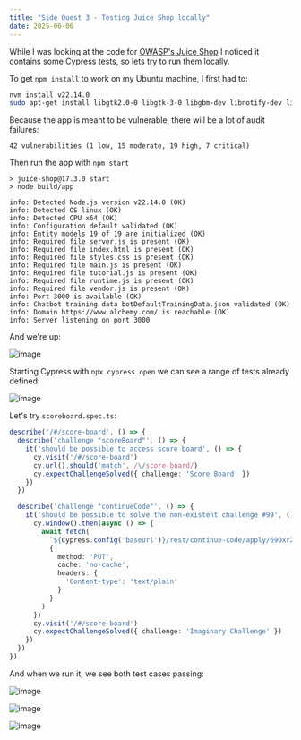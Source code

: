 ```yaml
---
title: "Side Quest 3 - Testing Juice Shop locally"
date: 2025-06-06
---
```

While I was looking at the code for [OWASP's Juice Shop](https://github.com/juice-shop/juice-shop) I noticed it contains some Cypress tests, so lets try to run them locally.

To get `npm install` to work on my Ubuntu machine, I first had to:
```bash
nvm install v22.14.0
sudo apt-get install libgtk2.0-0 libgtk-3-0 libgbm-dev libnotify-dev libnss3 libxss1 libasound2 libxtst6 xauth xvfb
```

Because the app is meant to be vulnerable, there will be a lot of audit failures:
```
42 vulnerabilities (1 low, 15 moderate, 19 high, 7 critical)
```

Then run the app with `npm start`
```
> juice-shop@17.3.0 start
> node build/app

info: Detected Node.js version v22.14.0 (OK)
info: Detected OS linux (OK)
info: Detected CPU x64 (OK)
info: Configuration default validated (OK)
info: Entity models 19 of 19 are initialized (OK)
info: Required file server.js is present (OK)
info: Required file index.html is present (OK)
info: Required file styles.css is present (OK)
info: Required file main.js is present (OK)
info: Required file tutorial.js is present (OK)
info: Required file runtime.js is present (OK)
info: Required file vendor.js is present (OK)
info: Port 3000 is available (OK)
info: Chatbot training data botDefaultTrainingData.json validated (OK)
info: Domain https://www.alchemy.com/ is reachable (OK)
info: Server listening on port 3000
```

And we're up:

![image](https://github.com/user-attachments/assets/7e0c23bf-8225-4509-8926-d9d9c4ca343b)

Starting Cypress with `npx cypress open` we can see a range of tests already defined:

![image](https://github.com/user-attachments/assets/63c05318-29d1-4cef-b93c-a3a35b665e79)

Let's try `scoreboard.spec.ts`:
```typescript
describe('/#/score-board', () => {
  describe('challenge "scoreBoard"', () => {
    it('should be possible to access score board', () => {
      cy.visit('/#/score-board')
      cy.url().should('match', /\/score-board/)
      cy.expectChallengeSolved({ challenge: 'Score Board' })
    })
  })

  describe('challenge "continueCode"', () => {
    it('should be possible to solve the non-existent challenge #99', () => {
      cy.window().then(async () => {
        await fetch(
          `${Cypress.config('baseUrl')}/rest/continue-code/apply/69OxrZ8aJEgxONZyWoz1Dw4BvXmRGkM6Ae9M7k2rK63YpqQLPjnlb5V5LvDj`,
          {
            method: 'PUT',
            cache: 'no-cache',
            headers: {
              'Content-type': 'text/plain'
            }
          }
        )
      })
      cy.visit('/#/score-board')
      cy.expectChallengeSolved({ challenge: 'Imaginary Challenge' })
    })
  })
})
```

And when we run it, we see both test cases passing:

![image](https://github.com/user-attachments/assets/39a13cf7-3e10-45f6-b44d-32ee4a4ac40c)

![image](https://github.com/user-attachments/assets/be5350a2-1c9a-4c55-b031-886f91eb5bf8)

![image](https://github.com/user-attachments/assets/3b4dca4e-6eef-40f1-9ed8-4a8b5c7b6b98)
